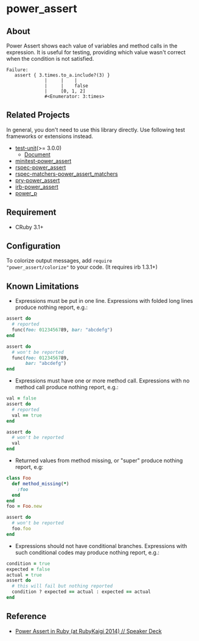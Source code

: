 # power_assert
## About
Power Assert shows each value of variables and method calls in the expression.
It is useful for testing, providing which value wasn't correct when the condition is not satisfied.

    Failure:
       assert { 3.times.to_a.include?(3) }
                  |     |    |
                  |     |    false
                  |     [0, 1, 2]
                  #<Enumerator: 3:times>

## Related Projects
In general, you don't need to use this library directly.
Use following test frameworks or extensions instead.

* [test-unit](https://github.com/test-unit/test-unit)(>= 3.0.0)
  * [Document](http://test-unit.github.io/test-unit/en/Test/Unit/Assertions.html#assert-instance_method)
* [minitest-power_assert](https://github.com/hsbt/minitest-power_assert)
* [rspec-power_assert](https://github.com/joker1007/rspec-power_assert)
* [rspec-matchers-power_assert_matchers](https://github.com/kachick/rspec-matchers-power_assert_matchers)
* [pry-power_assert](https://github.com/yui-knk/pry-power_assert)
* [irb-power_assert](https://github.com/kachick/irb-power_assert)
* [power_p](https://github.com/k-tsj/power_p)

## Requirement
* CRuby 3.1+

## Configuration
To colorize output messages, add <code>require "power_assert/colorize"</code> to your code.
(It requires irb 1.3.1+)

## Known Limitations
* Expressions must be put in one line. Expressions with folded long lines produce nothing report, e.g.:

```ruby
assert do
  # reported
  func(foo: 0123456789, bar: "abcdefg")
end

assert do
  # won't be reported
  func(foo: 0123456789,
       bar: "abcdefg")
end
```

* Expressions must have one or more method call. Expressions with no method call produce nothing report, e.g.:

```ruby
val = false
assert do
  # reported
  val == true
end

assert do
  # won't be reported
  val
end
```

* Returned values from method missing, or "super" produce nothing report, e.g:

```ruby
class Foo
  def method_missing(*)
    :foo
  end
end
foo = Foo.new

assert do
  # won't be reported
  foo.foo
end
```

* Expressions should not have conditional branches. Expressions with such conditional codes may produce nothing report, e.g.:

```ruby
condition = true
expected = false
actual = true
assert do
  # this will fail but nothing reported
  condition ? expected == actual : expected == actual
end
```

## Reference
* [Power Assert in Ruby (at RubyKaigi 2014) // Speaker Deck](https://speakerdeck.com/k_tsj/power-assert-in-ruby)
